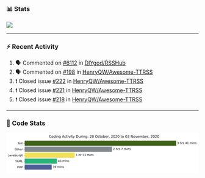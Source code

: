 ### :bar_chart: Stats

<a href="#">
  <img align="center" src="https://github-readme-stats.vercel.app/api?username=henryqw&count_private=true&show_icons=true" />
</a>
<!-- <a href="#">
  <img align="center" src="https://github-readme-stats-git-master.henryqw.vercel.app/api/top-langs/?username=HenryQW&layout=compact" />
</a> -->

---

### :zap: Recent Activity

<!--START_SECTION:activity-->

1. 🗣 Commented on [#6112](https://github.com/DIYgod/RSSHub/issues/6112) in [DIYgod/RSSHub](https://github.com/DIYgod/RSSHub)
2. 🗣 Commented on [#198](https://github.com/HenryQW/Awesome-TTRSS/issues/198) in [HenryQW/Awesome-TTRSS](https://github.com/HenryQW/Awesome-TTRSS)
3. ❗️ Closed issue [#222](https://github.com/HenryQW/Awesome-TTRSS/issues/222) in [HenryQW/Awesome-TTRSS](https://github.com/HenryQW/Awesome-TTRSS)
4. ❗️ Closed issue [#221](https://github.com/HenryQW/Awesome-TTRSS/issues/221) in [HenryQW/Awesome-TTRSS](https://github.com/HenryQW/Awesome-TTRSS)
5. ❗️ Closed issue [#218](https://github.com/HenryQW/Awesome-TTRSS/issues/218) in [HenryQW/Awesome-TTRSS](https://github.com/HenryQW/Awesome-TTRSS)
<!--END_SECTION:activity-->

---

### :calendar: Code Stats

![WakaTime](https://github.com/HenryQW/HenryQW/blob/master/images/stat.svg)
